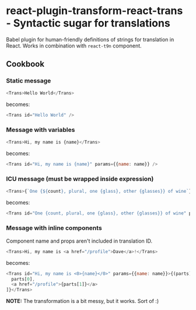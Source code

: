 react-plugin-transform-react-trans - Syntactic sugar for translations
=====================================================================

Babel plugin for human-friendly definitions of strings for translation in React.
Works in combination with `react-t9n` component.

Cookbook
--------

### Static message

```js
<Trans>Hello World</Trans>
```

becomes:

```js
<Trans id="Hello World" />
```

### Message with variables

```js
<Trans>Hi, my name is {name}</Trans>
```

becomes:

```js
<Trans id="Hi, my name is {name}" params={{name: name}} />
```

### ICU message (must be wrapped inside expression)

```js
<Trans>{`One {${count}, plural, one {glass}, other {glasses}} of wine`}</Trans>
```

becomes:

```js
<Trans id="One {count, plural, one {glass}, other {glasses}} of wine" params={{count: count}} />
```

### Message with inline components

Component name and props aren't included in translation ID.

```js
<Trans>Hi, my name is <a href="/profile">Dave</a>!</Trans>
```

becomes:

```js
<Trans id="Hi, my name is <0>{name}</0>" params={{name: name}}>{(parts) => [
  parts[0],
  <a href="/profile">{parts[1]}</a>
]}</Trans>
```

**NOTE:** The transformation is a bit messy, but it works. Sort of :)
